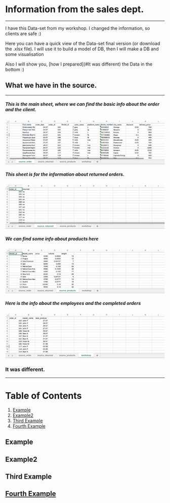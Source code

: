 # Information from the sales dept. 
-------------------------------
I have this Data-set from my workshop. I changed the information, so clients are safe :)

Here you can have a quick view of the Data-set final version (or download the .xlsx file). I will use it to build a model of DB, then I will make a DB and some visualisation

Also I will show you, [how I prepared](#It was different) the Data in the bottom :)



## What we have in the source.
-------------------------------

##### This is the main sheet, where we can find the basic info about the order and the client.
![source_screen_1](https://github.com/victorjulyin/uncle_cat_shop/blob/main/pics/ss1.png)

##### This sheet is for the information about returned orders.
![source_screen_2](https://github.com/victorjulyin/uncle_cat_shop/blob/main/pics/ss2.png)

##### We can find some info about products here
![source_screen_3](https://github.com/victorjulyin/uncle_cat_shop/blob/main/pics/ss3.png)

##### Here is the info about the employees and the completed orders
![source_screen_4](https://github.com/victorjulyin/uncle_cat_shop/blob/main/pics/ss4.png)




### It was different.

-------------------------------


# Table of Contents
1. [Example](#examples)
2. [Example2](#example2)
3. [Third Example](#third-example)
4. [Fourth Example](#fourth-examplehttpwwwfourthexamplecom)


## Example
## Example2
## Third Example
## [Fourth Example](http://www.fourthexample.com) 